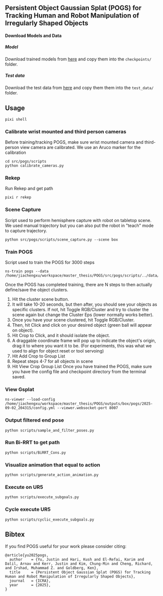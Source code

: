 ## Persistent Object Gaussian Splat (POGS) for Tracking Human and Robot Manipulation of Irregularly Shaped Objects

#### Download Models and Data
##### Model
Download trained models from [here](https://drive.google.com/drive/folders/1tBHKf60K8DLM5arm-Chyf7jxkzOr5zGl?usp=sharing) and copy them into the `checkpoints/` folder.
##### Test data
Download the test data from [here](https://drive.google.com/drive/folders/1TqpM2wHAAo0j3i1neu3Xeru3_WnsYQnx?usp=sharing) and copy them them into the `test_data/` folder.

## Usage
```
pixi shell
```
### Calibrate wrist mounted and third person cameras
Before training/tracking POGS, make sure wrist mounted camera and third-person view camera are calibrated. We use an Aruco marker for the calibration
```
cd src/pogs/scripts
python calibrate_cameras.py
```
### Rekep
Run Rekep and get path
```
pixi r rekep
```

### Scene Capture
Script used to perform hemisphere capture with robot on tabletop scene. We used manual trajectory but you can also put the robot in "teach" mode to capture trajectory.
```
python src/pogs/scripts/scene_capture.py --scene box
```

### Train POGS
Script used to train the POGS for 3000 steps
```
ns-train pogs --data /home/jiachengxu/workspace/master_thesis/POGS/src/pogs/scripts/../data/utils/datasets/box
```
Once the POGS has completed training, there are N steps to then actually define/save the object clusters.
1. Hit the cluster scene button.
2. It will take 10-20 seconds, but then after, you should see your objects as specific clusters. If not, hit Toggle RGB/Cluster and try to cluster the scene again but change the Cluster Eps (lower normally works better).
3. Once you have your scene clustered, hit Toggle RGB/Cluster.
4. Then, hit Click and click on your desired object (green ball will appear on object).
5. Hit Crop to Click, and it should isolate the object.
6. A draggable coordinate frame will pop up to indicate the object's origin, drag it to where you want it to be. (For experiments, this was what we used to align for object reset or tool servoing)
7. Hit Add Crop to Group List
8. Repeat steps 4-7 for all objects in scene
9. Hit View Crop Group List
Once you have trained the POGS, make sure you have the config file and checkpoint directory from the terminal saved.

### View Gsplat
```
ns-viewer --load-config /home/jiachengxu/workspace/master_thesis/POGS/outputs/box/pogs/2025-09-02_204315/config.yml --viewer.websocket-port 8007
```

### Output filtered end pose
```
python scripts/sample_and_filter_poses.py
```

### Run Bi-RRT to get path
```
python scripts/BiRRT_Cons.py
```

### Visualize animation that equal to action
```
python scripts/generate_action_animation.py
```

### Execute on UR5
```
python scripts/execute_subgoals.py
```

### Cycle execute UR5
```
python scripts/cyclic_execute_subgoals.py
```

## Bibtex
If you find POGS useful for your work please consider citing:
```
@article{yu2025pogs,
  author    = {Yu, Justin and Hari, Kush and El-Refai, Karim and Dalil, Arnav and Kerr, Justin and Kim, Chung-Min and Cheng, Richard, and Irshad, Muhammad Z. and Goldberg, Ken},
  title     = {Persistent Object Gaussian Splat (POGS) for Tracking Human and Robot Manipulation of Irregularly Shaped Objects},
  journal   = {ICRA},
  year      = {2025},
}
```
